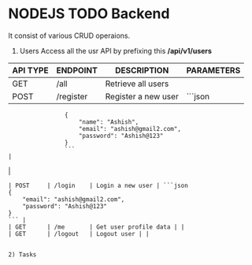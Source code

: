 # NODEJS TODO Backend

It consist of various CRUD operaions.

1. Users
   Access all the usr API by prefixing this **/api/v1/users**

| API TYPE | ENDPOINT  | DESCRIPTION         | PARAMETERS                                                                             |
| -------- | --------- | ------------------- | -------------------------------------------------------------------------------------- |
| GET      | /all      | Retrieve all users  |                                                                                        |
| POST     | /register | Register a new user | ```json
                    {
                        "name": "Ashish",
                        "email": "ashish@gmail2.com",
                        "password": "Ashish@123"
                    }
                    ```                                                                |


|

````|
| POST     | /login    | Login a new user | ```json
{
	"email": "ashish@gmail2.com",
    "password": "Ashish@123"
}
``` |
| GET      | /me       | Get user profile data | |
| GET      | /logout   | Logout user | |


2) Tasks
````
